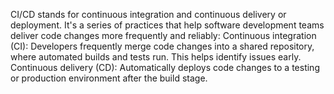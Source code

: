 CI/CD stands for continuous integration and continuous delivery or deployment. It's a series of practices that help software development teams deliver code changes more frequently and reliably:
Continuous integration (CI): Developers frequently merge code changes into a shared repository, where automated builds and tests run. This helps identify issues early.
Continuous delivery (CD): Automatically deploys code changes to a testing or production environment after the build stage.